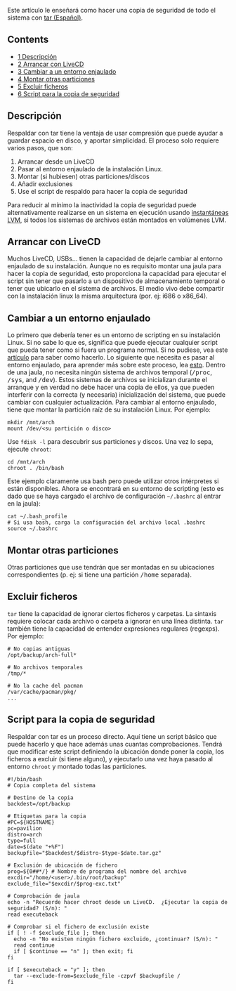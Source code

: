 Este artículo le enseñará como hacer una copia de seguridad de todo el sistema con [tar (Español)](/index.php?title=Tar_(Espa%C3%B1ol)&action=edit&redlink=1 "Tar (Español) (page does not exist)").

## Contents

*   [1 Descripción](#Descripci.C3.B3n)
*   [2 Arrancar con LiveCD](#Arrancar_con_LiveCD)
*   [3 Cambiar a un entorno enjaulado](#Cambiar_a_un_entorno_enjaulado)
*   [4 Montar otras particiones](#Montar_otras_particiones)
*   [5 Excluir ficheros](#Excluir_ficheros)
*   [6 Script para la copia de seguridad](#Script_para_la_copia_de_seguridad)

## Descripción

Respaldar con tar tiene la ventaja de usar compresión que puede ayudar a guardar espacio en disco, y aportar simplicidad. El proceso solo requiere varios pasos, que son:

1.  Arrancar desde un LiveCD
2.  Pasar al entorno enjaulado de la instalación Linux.
3.  Montar (si hubiesen) otras particiones/discos
4.  Añadir exclusiones
5.  Use el script de respaldo para hacer la copia de seguridad

Para reducir al mínimo la inactividad la copia de seguridad puede alternativamente realizarse en un sistema en ejecución usando [instantáneas LVM](/index.php/LVM_(Espa%C3%B1ol)#Instant.C3.A1neas.2FSnapshots "LVM (Español)"), si todos los sistemas de archivos están montados en volúmenes LVM.

## Arrancar con LiveCD

Muchos LiveCD, USBs... tienen la capacidad de dejarle cambiar al entorno enjaulado de su instalación. Aunque no es requisito montar una jaula para hacer la copia de seguridad, esto proporciona la capacidad para ejecutar el script sin tener que pasarlo a un dispositivo de almacenamiento temporal o tener que ubicarlo en el sistema de archivos. El medio vivo debe compartir con la instalación linux la misma arquitectura (por. ej: i686 o x86_64).

## Cambiar a un entorno enjaulado

Lo primero que debería tener es un entorno de scripting en su instalación Linux. Si no sabe lo que es, significa que puede ejecutar cualquier script que pueda tener como si fuera un programa normal. Si no pudiese, vea este [artículo](http://linuxtidbits.wordpress.com/2009/12/03/setting-up-a-scripting-environment/) para saber como hacerlo. Lo siguiente que necesita es pasar al entorno enjaulado, para aprender más sobre este proceso, lea [esto](/index.php/Change_root_(Espa%C3%B1ol) "Change root (Español)"). Dentro de una jaula, no necesita ningún sistema de archivos temporal (<tt>/proc</tt>, <tt>/sys</tt>, and <tt>/dev</tt>). Estos sistemas de archivos se inicializan durante el arranque y en verdad no debe hacer una copia de ellos, ya que pueden interferir con la correcta (y necesaria) inicialización del sistema, que puede cambiar con cualquier actualización. Para cambiar al entorno enjaulado, tiene que montar la partición raíz de su instalación Linux. Por ejemplo:

```
mkdir /mnt/arch
mount /dev/<su partición o disco>

```

Use `fdisk -l` para descubrir sus particiones y discos. Una vez lo sepa, ejecute `chroot`:

```
cd /mnt/arch
chroot . /bin/bash

```

Este ejemplo claramente usa bash pero puede utilizar otros intérpretes si están disponibles. Ahora se encontrará en su entorno de scripting (esto es dado que se haya cargado el archivo de configuración `~/.bashrc` al entrar en la jaula):

```
cat ~/.bash_profile
# Si usa bash, carga la configuración del archivo local .bashrc
source ~/.bashrc

```

## Montar otras particiones

Otras particiones que use tendrán que ser montadas en su ubicaciones correspondientes (p. ej: si tiene una partición <tt>/home</tt> separada).

## Excluir ficheros

`tar` tiene la capacidad de ignorar ciertos ficheros y carpetas. La sintaxis requiere colocar cada archivo o carpeta a ignorar en una línea distinta. `tar` también tiene la capacidad de entender expresiones regulares (regexps). Por ejemplo:

```
# No copias antiguas                                                               
/opt/backup/arch-full*                                                                   

# No archivos temporales                                                           
/tmp/*

# No la cache del pacman
/var/cache/pacman/pkg/
...

```

## Script para la copia de seguridad

Respaldar con tar es un proceso directo. Aquí tiene un script básico que puede hacerlo y que hace además unas cuantas comprobaciones. Tendrá que modificar este script definiendo la ubicación donde poner la copia, los ficheros a excluir (si tiene alguno), y ejecutarlo una vez haya pasado al entorno `chroot` y montado todas las particiones.

```
#!/bin/bash
# Copia completa del sistema

# Destino de la copia
backdest=/opt/backup

# Etiquetas para la copia
#PC=${HOSTNAME}
pc=pavilion
distro=arch
type=full
date=$(date "+%F")
backupfile="$backdest/$distro-$type-$date.tar.gz"

# Exclusión de ubicación de fichero
prog=${0##*/} # Nombre de programa del nombre del archivo
excdir="/home/<user>/.bin/root/backup"
exclude_file="$excdir/$prog-exc.txt"

# Comprobación de jaula
echo -n "Recuerde hacer chroot desde un LiveCD.  ¿Ejecutar la copia de seguridad? (S/n): "
read executeback

# Comprobar si el fichero de exclusión existe
if [ ! -f $exclude_file ]; then
  echo -n "No existen ningún fichero excluido, ¿continuar? (S/n): "
  read continue
  if [ $continue == "n" ]; then exit; fi
fi

if [ $executeback = "y" ]; then
  tar --exclude-from=$exclude_file -czpvf $backupfile /
fi

```